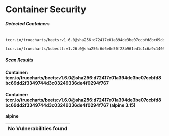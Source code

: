 # Container Security

##### Detected Containers

          tccr.io/truecharts/beets:v1.6.0@sha256:d72417e01a394de3be07ccbfd8bc69dd2f3349744d3c03249336de4f0294f767
          tccr.io/truecharts/kubectl:v1.26.0@sha256:6d6e0e50f28b961ed1c1c6a9c140553238641591fbdc9ac7c1a348636f78c552

##### Scan Results

**Container: tccr.io/truecharts/beets:v1.6.0@sha256:d72417e01a394de3be07ccbfd8bc69dd2f3349744d3c03249336de4f0294f767**

#### Container: tccr.io/truecharts/beets:v1.6.0@sha256:d72417e01a394de3be07ccbfd8bc69dd2f3349744d3c03249336de4f0294f767 (alpine 3.15)
    

**alpine**

      
| No Vulnerabilities found         |
|:---------------------------------|

      

